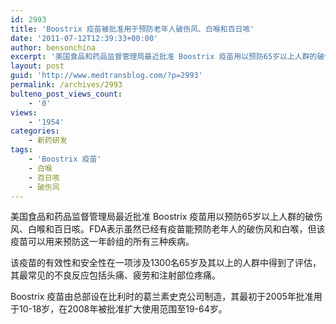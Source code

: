 ```yaml
---
id: 2993
title: 'Boostrix 疫苗被批准用于预防老年人破伤风、白喉和百日咳'
date: '2011-07-12T12:39:33+00:00'
author: bensonchina
excerpt: '美国食品和药品监督管理局最近批准 Boostrix 疫苗用以预防65岁以上人群的破伤风、白喉和百日咳。'
layout: post
guid: 'http://www.medtransblog.com/?p=2993'
permalink: /archives/2993
bulteno_post_views_count:
    - '0'
views:
    - '1954'
categories:
    - 新药研发
tags:
    - 'Boostrix 疫苗'
    - 白喉
    - 百日咳
    - 破伤风
---
```


美国食品和药品监督管理局最近批准 Boostrix 疫苗用以预防65岁以上人群的破伤风、白喉和百日咳。FDA表示虽然已经有疫苗能预防老年人的破伤风和白喉，但该疫苗可以用来预防这一年龄组的所有三种疾病。

该疫苗的有效性和安全性在一项涉及1300名65岁及其以上的人群中得到了评估，其最常见的不良反应包括头痛、疲劳和注射部位疼痛。

Boostrix 疫苗由总部设在比利时的葛兰素史克公司制造，其最初于2005年批准用于10-18岁，在2008年被批准扩大使用范围至19-64岁。